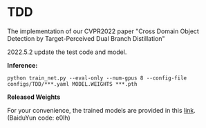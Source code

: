 # TDD

The implementation of our CVPR2022 paper "Cross Domain Object Detection by Target-Perceived Dual Branch Distillation"

2022.5.2
update the test code and model.

**Inference:**

`python train_net.py --eval-only --num-gpus 8 --config-file configs/TDD/***.yaml MODEL.WEIGHTS ***.pth`

**Released Weights**

For your convenience, the trained models are provided in this [link](https://pan.baidu.com/s/1efE8Y3Bl3arP7C-6MVOvHw). (BaiduYun code: e0lh)

